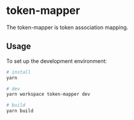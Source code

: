 # token-mapper

The token-mapper is token association mapping.

## Usage

To set up the development environment:

```bash
# install
yarn

# dev
yarn workspace token-mapper dev

# build
yarn build
```
